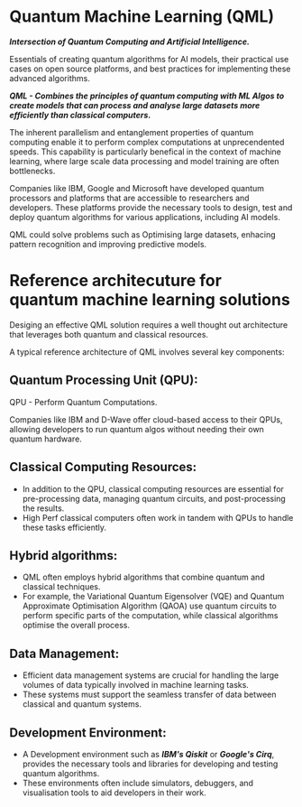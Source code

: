 # Quantum Machine Learning (QML)

**_Intersection of Quantum Computing and Artificial Intelligence._**

Essentials of creating quantum algorithms for AI models, their practical use cases on open source platforms, and best practices for implementing these advanced algorithms.

**_QML - Combines the principles of quantum computing with ML Algos to create models that can process and analyse large datasets more efficiently than classical computers._**

The inherent parallelism and entanglement properties of quantum computing enable it to perform complex computations at unprecendented speeds. 
This capability is particularly benefical in the context of machine learning, where large scale data processing and model training are often bottlenecks.

Companies like IBM, Google and Microsoft have developed quantum processors and platforms that are accessible to researchers and developers. 
These platforms provide the necessary tools to design, test and deploy quantum algorithms for various applications, including AI models. 


QML could solve problems such as Optimising large datasets, enhacing pattern recognition and improving predictive models. 



# Reference architecuture for quantum machine learning solutions

Desiging an effective QML solution requires a well thought out architecture that leverages both quantum and classical resources. 

A typical reference architecture of QML involves several key components:

## Quantum Processing Unit (QPU):
QPU - Perform Quantum Computations.

Companies like IBM and D-Wave offer cloud-based access to their QPUs, allowing developers to run quantum algos without needing their own quantum hardware.

## Classical Computing Resources:
- In addition to the QPU, classical computing resources are essential for pre-processing data, managing quantum circuits, and post-processing the results. 
- High Perf classical computers often work in tandem with QPUs to handle these tasks efficiently.

## Hybrid algorithms:
- QML often employs hybrid algorithms that combine quantum and classical techniques. 
- For example, the Variational Quantum Eigensolver (VQE) and Quantum Approximate Optimisation Algorithm (QAOA) use quantum circuits to perform specific parts of the computation, while classical algorithms optimise the overall process.

## Data Management:
- Efficient data management systems are crucial for handling the large volumes of data typically involved in machine learning tasks. 
- These systems must support the seamless transfer of data between classical and quantum systems.

## Development Environment:
- A Development environment such as **_IBM's Qiskit_** or **_Google's Cirq_**, provides the necessary tools and libraries for developing and testing quantum algorithms.
- These environments often include simulators, debuggers, and visualisation tools to aid developers in their work.
